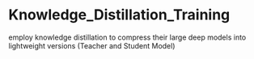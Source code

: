 # Knowledge_Distillation_Training
employ knowledge distillation to compress their large deep models into lightweight versions (Teacher and Student Model)
